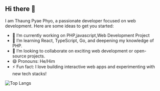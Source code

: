 ## Hi there 👋


I am Thaung Pyae Phyo, a passionate developer focused on web development.
Here are some ideas to get you started:

- 🔭 I’m currently working on PHP,javascript,Web Development Project
- 🌱  I’m learning React, TypeScript, Go, and deepening my knowledge of PHP.
- 👯 I’m looking to collaborate on exciting web development or open-source projects.
- 😄 Pronouns: He/Him
- ⚡ Fun fact: I love building interactive web apps and experimenting with new tech stacks!

![Top Langs](https://github-readme-stats.vercel.app/api/top-langs/?username=thaungpyaephyo&hide_progress=true)
